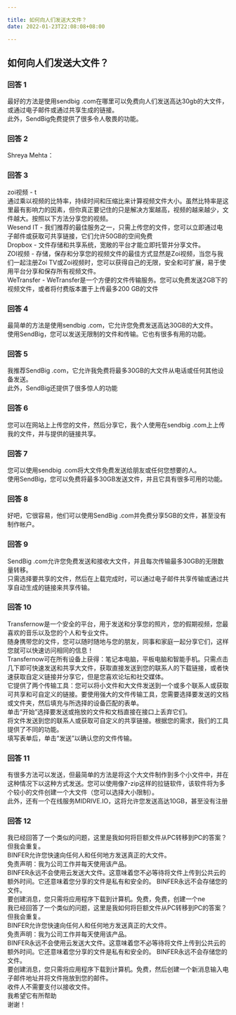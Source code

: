 ```yaml
---

title: 如何向人们发送大文件？
date: 2022-01-23T22:08:08+08:00

---
```





## 如何向人们发送大文件？  
### 回答 1
最好的方法是使用sendbig .com在哪里可以免费向人们发送高达30gb的大文件，或通过电子邮件或通过共享生成的链接。  
此外，SendBig免费提供了很多令人敬畏的功能。  
### 回答 2
Shreya Mehta：  
### 回答 3
zoi视频 -  t  
通过乘以视频的比特率，持续时间和压缩比来计算视频文件大小。虽然比特率是这里最有影响力的因素，但你真正要记住的只是解决方案越高，视频的越来越少，文件越大。按照以下方法分享您的视频。  
Wesend IT  - 我们推荐的最佳服务之一，只需上传您的文件，您可以立即通过电子邮件或获取可共享链接，它们允许50GB的空间免费  
Dropbox  - 文件存储和共享系统，宽敞的平台才能立即托管并分享文件。  
ZOI视频 - 存储，保存和分享您的视频文件的最佳方式显然是Zoi视频，当您与我们一起注册Zoi TV或Zoi视频时，您可以获得自己的无限，安全和可扩展，易于使用平台分享和保存所有视频文件。  
WeTransfer  -  WeTransfer是一个方便的文件传输服务。您可以免费发送2GB下的视频文件，或者将付费版本置于上传最多200 GB的文件  
### 回答 4
最简单的方法是使用sendbig .com，它允许您免费发送高达30GB的大文件。  
使用SendBig，您可以发送无限制的文件和传输。它也有很多有用的功能。  
### 回答 5
我推荐SendBig .com，它允许我免费将最多30GB的大文件从电话或任何其他设备发送。  
此外，SendBig还提供了很多惊人的功能  
### 回答 6
您可以在网站上上传您的文件，然后分享它，我个人使用在sendbig .com上上传我的文件，并与提供的链接共享。  
### 回答 7
您可以使用sendbig .com将大文件免费发送给朋友或任何您想要的人。  
使用SendBig，您可以免费将最多30GB发送文件，并且它具有很多可用的功能。  
### 回答 8
好吧，它很容易，他们可以使用SendBig .com并免费分享5GB的文件，甚至没有制作帐户。  
### 回答 9
SendBig .com允许您免费发送和接收大文件，并且每次传输最多30GB的无限数量转移。  
只需选择要共享的文件，然后在上载完成时，可以通过电子邮件共享传输或通过共享自动生成的链接来共享传输。  
### 回答 10
Transfernow是一个安全的平台，用于发送和分享您的照片，您的假期视频，您最喜欢的音乐以及您的个人和专业文件。  
随身携带您的文件，您可以随时随地与您的朋友，同事和家庭一起分享它们，这样您就可以快速访问相同的信息！  
Transfernow可在所有设备上获得：笔记本电脑，平板电脑和智能手机。只需点击几下即可快速发送和共享大文件，获取直接发送到您的联系人的下载链接，或者快速获取自定义链接并分享它，但是您喜欢论坛和社交媒体。  
它提供了两个传输工具：您可以将小文件和大文件发送到一个或多个联系人或获取可共享和可自定义的链接。要使用强大的文件传输工具，您需要选择要发送的文档或文件夹，然后填充与所选择的设备匹配的表单。  
单击“开始”选择要发送或拖放的文件和文档直接在接口上丢弃它们。  
将文件发送到您的联系人或获取可自定义的共享链接。根据您的需求，我们的工具提供了不同的功能。  
填写表单后，单击“发送”以确认您的文件传输。  
### 回答 11
有很多方法可以发送，但最简单的方法是将这个大文件制作到多个小文件中，并在这种情况下以这种方式发送。您可以使用像7-zip这样的拉链软件，该软件将为多个较小的文件创建一个大文件（您可以选择大小限制）。  
此外，还有一个在线服务MIDRIVE.IO，这将允许您发送高达10GB，甚至没有注册  
### 回答 12
我已经回答了一个类似的问题，这里是我如何将巨额文件从PC转移到PC的答案？  
但我会重复。  
BINFER允许您快速向任何人和任何地方发送真正的大文件。  
免责声明：我为公司工作并每天使用该产品。  
BINFER永远不会使用云发送大文件。这意味着您不必等待将文件上传到公共云的额外时间。它还意味着您分享的文件是私有和安全的。 BINFER永远不会存储您的文件。  
要创建消息，您只需将应用程序下载到计算机。免费，免费，创建一个ne  
我已经回答了一个类似的问题，这里是我如何将巨额文件从PC转移到PC的答案？  
但我会重复。  
BINFER允许您快速向任何人和任何地方发送真正的大文件。  
免责声明：我为公司工作并每天使用该产品。  
BINFER永远不会使用云发送大文件。这意味着您不必等待将文件上传到公共云的额外时间。它还意味着您分享的文件是私有和安全的。 BINFER永远不会存储您的文件。  
要创建消息，您只需将应用程序下载到计算机。免费，然后创建一个新消息输入电子邮件地址并将文件拖放到您的邮件。  
收件人不需要支付以接收文件。  
我希望它有所帮助  
谢谢！  
